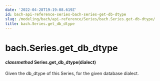 ```yaml
---
date: '2022-04-28T19:19:08.619Z'
id: bach-api-reference-series-bach-series-get-db-dtype
slug: /modeling/bach/api-reference/Series/bach.Series.get-db-dtype/
title: bach.Series.get_db_dtype
---
```


# bach.Series.get_db_dtype


#### _classmethod_ Series.get_db_dtype(dialect)
Given the db_dtype of this Series, for the given database dialect.

<!-- !! processed by numpydoc !! -->
